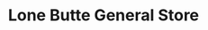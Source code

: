 ---
title: "Lone Butte General Store"
url: /santa-fe/lone-butte-general-store/
shop: Lebensmittel
---